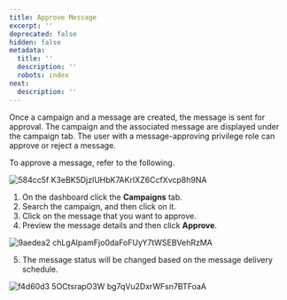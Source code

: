 ```yaml
---
title: Approve Message
excerpt: ''
deprecated: false
hidden: false
metadata:
  title: ''
  description: ''
  robots: index
next:
  description: ''
---
```

Once a campaign and a message are created, the message is sent for approval. The campaign and the associated message are displayed under the campaign tab. The user with a message-approving privilege role can approve or reject a message.

To approve a message, refer to the following.

![584cc5f K3eBK5DjzlUHbK7AKrIXZ6CcfXvcp8h9NA](https://files.readme.io/584cc5f-K3eBK5DjzlUHbK7AKrIXZ6CcfXvcp8h9NA.png)

1. On the dashboard click the **Campaigns** tab.
2. Search the campaign, and then click on it.
3. Click on the message that you want to approve.
4. Preview the message details and then click **Approve**.

![9aedea2 chLgAlpamFjo0daFoFUyY7tWSEBVehRzMA](https://files.readme.io/9aedea2-chLgAlpamFjo0daFoFUyY7tWSEBVehRzMA.png)

5. The message status will be changed based on the message delivery schedule.

![f4d60d3 5OCtsrapO3W  bg7qVu2DxrWFsn7BTFoaA](https://files.readme.io/f4d60d3-5OCtsrapO3W--bg7qVu2DxrWFsn7BTFoaA.png)
